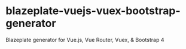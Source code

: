 # blazeplate-vuejs-vuex-bootstrap-generator
Blazeplate generator for Vue.js, Vue Router, Vuex, &amp; Bootstrap 4
